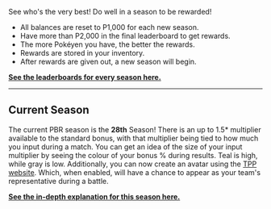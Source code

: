 See who's the very best! Do well in a season to be rewarded!

* All balances are reset to P1,000 for each new season.
* Have more than P2,000 in the final leaderboard to get rewards.
* The more Pokéyen you have, the better the rewards.
* Rewards are stored in your inventory.
* After rewards are given out, a new season will begin.

[**See the leaderboards for every season here.**](https://twitchplayspokemon.tv/leaderboard)
*****
## Current Season

The current PBR season is the **28th** Season! There is an up to 1.5* multiplier available to the standard bonus, with that multiplier being tied to how much you input during a match. You can get an idea of the size of your input multiplier by seeing the colour of your bonus % during results. Teal is high, while gray is low. Additionally, you can now create an avatar using the [TPP website](https://twitchplayspokemon.tv/avatars). Which, when enabled, will have a chance to appear as your team's representative during a battle.

[**See the in-depth explanation for this season here.**](https://www.reddit.com/r/twitchplayspokemon/comments/bhchph/season_schedule_the_tests_strike_back/)
